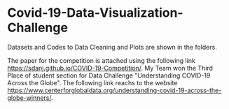 # Covid-19-Data-Visualization-Challenge
Datasets and Codes to Data Cleaning and Plots are shown in the folders.

The paper for the competition is attached using the following link
https://sdanj.github.io/COVID-19-Competition/.
My Team won the Third Place of student section for Data Challenge "Understanding COVID-19 Across the Globe".
The following link reachs to the website
https://www.centerforglobaldata.org/understanding-covid-19-across-the-globe-winners/.
